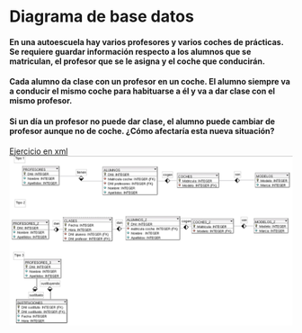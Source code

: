 # Diagrama de base datos
#### En una autoescuela hay varios profesores y varios coches de prácticas. Se requiere guardar información respecto a los alumnos que se matriculan, el profesor que se le asigna y el coche que conducirán.
#### Cada alumno da clase con un profesor en un coche. El alumno siempre va a conducir el mismo coche para habituarse a él y va a dar clase con el mismo profesor. 
#### Si un día un profesor no puede dar clase, el alumno puede cambiar de profesor aunque no de coche. ¿Cómo afectaría esta nueva situación?
[Ejercicio en xml](https://github.com/PalomaR88/Diagrama_base_datos/blob/master/Boletin_2/3.xml)
![img3](https://github.com/PalomaR88/Diagrama_base_datos/blob/master/images/3.png)
